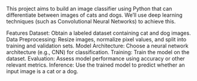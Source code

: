 This project aims to build an image classifier using Python that can differentiate between images of cats and dogs. We’ll use deep learning techniques (such as Convolutional Neural Networks) to achieve this.

Features
Dataset: Obtain a labeled dataset containing cat and dog images.
Data Preprocessing: Resize images, normalize pixel values, and split into training and validation sets.
Model Architecture: Choose a neural network architecture (e.g., CNN) for classification.
Training: Train the model on the dataset.
Evaluation: Assess model performance using accuracy or other relevant metrics.
Inference: Use the trained model to predict whether an input image is a cat or a dog.
